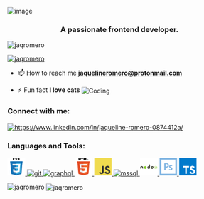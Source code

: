 ![image](https://user-images.githubusercontent.com/40179746/162031599-42f182f9-7396-4586-bcb1-662f2678405a.png)
<h3 align="center">A passionate frontend developer.</h3>

<p align="left"> <img src="https://komarev.com/ghpvc/?username=jaqromero&label=Profile%20views&color=0e75b6&style=flat" alt="jaqromero" /> </p>

<p align="left"> <a href="https://github.com/ryo-ma/github-profile-trophy"><img src="https://github-profile-trophy.vercel.app/?username=jaqromero" alt="jaqromero" /></a> </p>

- 📫 How to reach me **jaquelineromero@protonmail.com**

- ⚡ Fun fact **I love cats** <img align="center" alt="Coding" width="50" src="https://media.giphy.com/media/3oKIPnAiaMCws8nOsE/giphy.gif">

<h3 align="left">Connect with me:</h3>
<p align="left">
<a href="https://linkedin.com/in/https://www.linkedin.com/in/jaqueline-romero-0874412a/" target="blank"><img align="center" src="https://raw.githubusercontent.com/rahuldkjain/github-profile-readme-generator/master/src/images/icons/Social/linked-in-alt.svg" alt="https://www.linkedin.com/in/jaqueline-romero-0874412a/" height="30" width="40" /></a>
</p>

<h3 align="left">Languages and Tools:</h3>
<p align="left"> <a href="https://www.w3schools.com/css/" target="_blank" rel="noreferrer"> <img src="https://raw.githubusercontent.com/devicons/devicon/master/icons/css3/css3-original-wordmark.svg" alt="css3" width="40" height="40"/> </a> <a href="https://git-scm.com/" target="_blank" rel="noreferrer"> <img src="https://www.vectorlogo.zone/logos/git-scm/git-scm-icon.svg" alt="git" width="40" height="40"/> </a> <a href="https://graphql.org" target="_blank" rel="noreferrer"> <img src="https://www.vectorlogo.zone/logos/graphql/graphql-icon.svg" alt="graphql" width="40" height="40"/> </a> <a href="https://www.w3.org/html/" target="_blank" rel="noreferrer"> <img src="https://raw.githubusercontent.com/devicons/devicon/master/icons/html5/html5-original-wordmark.svg" alt="html5" width="40" height="40"/> </a> <a href="https://developer.mozilla.org/en-US/docs/Web/JavaScript" target="_blank" rel="noreferrer"> <img src="https://raw.githubusercontent.com/devicons/devicon/master/icons/javascript/javascript-original.svg" alt="javascript" width="40" height="40"/> </a> <a href="https://www.microsoft.com/en-us/sql-server" target="_blank" rel="noreferrer"> <img src="https://www.svgrepo.com/show/303229/microsoft-sql-server-logo.svg" alt="mssql" width="40" height="40"/> </a> <a href="https://nodejs.org" target="_blank" rel="noreferrer"> <img src="https://raw.githubusercontent.com/devicons/devicon/master/icons/nodejs/nodejs-original-wordmark.svg" alt="nodejs" width="40" height="40"/> </a> <a href="https://www.photoshop.com/en" target="_blank" rel="noreferrer"> <img src="https://raw.githubusercontent.com/devicons/devicon/master/icons/photoshop/photoshop-line.svg" alt="photoshop" width="40" height="40"/> </a> <a href="https://www.typescriptlang.org/" target="_blank" rel="noreferrer"> <img src="https://raw.githubusercontent.com/devicons/devicon/master/icons/typescript/typescript-original.svg" alt="typescript" width="40" height="40"/> </a> </p>

<p><img align="left" src="https://github-readme-stats.vercel.app/api/top-langs?username=jaqromero&show_icons=true&locale=en&layout=compact" alt="jaqromero" /></p>

<p>&nbsp;<img align="center" src="https://github-readme-stats.vercel.app/api?username=jaqromero&show_icons=true&locale=en" alt="jaqromero" /></p>
